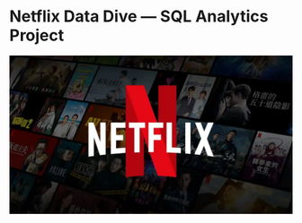 # Netflix Data Dive — SQL Analytics Project

![Netflix Logo ](https://github.com/Jeevanmh20005/Netflixproject/blob/main/1707910956535.png)
